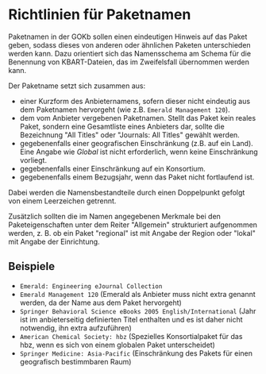 # Richtlinien für Paketnamen

Paketnamen in der GOKb sollen einen eindeutigen Hinweis auf das Paket geben, sodass dieses von anderen oder ähnlichen Paketen unterschieden werden kann. 
Dazu orientiert sich das Namensschema am Schema für die Benennung von KBART-Dateien, das im Zweifelsfall übernommen 
werden kann.

Der Paketname setzt sich zusammen aus:

+ einer Kurzform des Anbieternamens, sofern dieser nicht eindeutig aus dem Paketnamen hervorgeht (wie z.B. `Emerald Management 120`). 
+ dem vom Anbieter vergebenen Paketnamen. Stellt das Paket kein reales Paket, sondern eine Gesamtliste eines Anbieters dar, sollte die Bezeichnung "All Titles" oder "Journals: All Titles" gewählt werden.
+ gegebenenfalls einer geografischen Einschränkung (z.B. auf ein Land). Eine Angabe wie _Global_ ist nicht erforderlich, wenn keine Einschränkung vorliegt.
+ gegebenenfalls einer Einschränkung auf ein Konsortium.
+ gegebenenfalls einem Bezugsjahr, wenn das Paket nicht fortlaufend ist.

Dabei werden die Namensbestandteile durch einen Doppelpunkt gefolgt von einem Leerzeichen getrennt.

Zusätzlich sollten die im Namen angegebenen Merkmale bei den Paketeigenschaften unter dem Reiter "Allgemein" strukturiert aufgenommen werden, z. B. ob ein Paket "regional" ist mit Angabe der Region oder "lokal" mit Angabe der Einrichtung.

## Beispiele

+ `Emerald: Engineering eJournal Collection`  
+ `Emerald Management 120` (Emerald als Anbieter muss nicht extra genannt werden, da der Name aus dem Paket hervorgeht)
+ `Springer Behavioral Science eBooks 2005 English/International` (Jahr ist im anbieterseitig definierten Titel enthalten und es ist daher nicht notwendig, ihn extra aufzuführen)
+ `American Chemical Society: hbz` (Spezielles Konsortialpaket für das hbz, wenn es sich von einem globalen Paket unterscheidet)
+ `Springer Medicine: Asia-Pacific` (Einschränkung des Pakets für einen geografisch bestimmbaren Raum)
